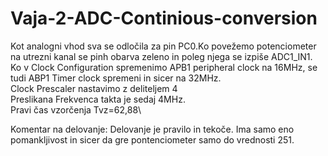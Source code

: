 # Vaja-2-ADC-Continious-conversion

Kot analogni vhod sva se odločila za pin PC0.Ko povežemo potenciometer na utrezni kanal se pinh obarva zeleno in poleg njega se izpiše ADC1_IN1.\
Ko v Clock Configuration spremenimo APB1 peripheral clock na 16MHz, se tudi ABP1 Timer clock spremeni in sicer na 32MHz.\
Clock Prescaler nastavimo z deliteljem 4\
Preslikana Frekvenca takta je sedaj 4MHz.\
Pravi čas vzorčenja Tvz=62,88\

Komentar na delovanje:
Delovanje je pravilo in tekoče. Ima samo eno pomankljivost in sicer da gre pontenciometer samo do vrednosti 251.
